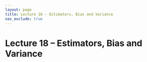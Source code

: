 ```yaml
---
layout: page
title: Lecture 18 – Estimators, Bias and Variance
nav_exclude: true
---
```


# Lecture 18 – Estimators, Bias and Variance

<!-- Presented by Joseph E. Gonzalez

Content by many dedicated Data 100 instructors at UC Berkeley. See our [Acknowledgments](../../acks) page.

- [slides](https://docs.google.com/presentation/d/1WPZZXdwORbsUeiH3MX4IXA-3knI4W0Yuee_ZVgiF-Us/edit?usp=sharing){:target="_blank"}
- [code](https://data100.datahub.berkeley.edu/hub/user-redirect/git-pull?repo=https%3A%2F%2Fgithub.com%2FDS-100%2Fsp25-student&urlpath=lab%2Ftree%2Fsp25-student%2Flecture%2Flec18%2Flec18.ipynb&branch=main){:target="_blank"}
- [code HTML](../../resources/assets/lectures/lec18/lec18.html){:target="_blank"}
- [recording](https://youtu.be/LzYEQGQEOMY){:target="_blank"} -->